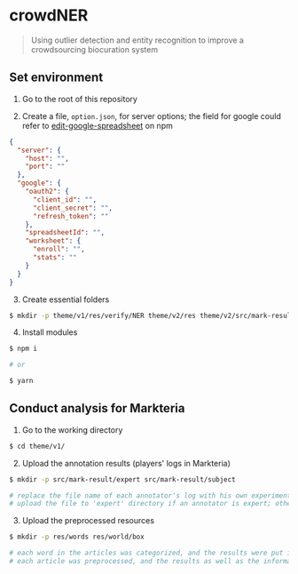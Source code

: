 # crowdNER

> Using outlier detection and entity recognition to improve a crowdsourcing biocuration system

## Set environment

1. Go to the root of this repository

2. Create a file, `option.json`, for server options; the field for google could refer to [edit-google-spreadsheet](https://www.npmjs.com/package/edit-google-spreadsheet) on npm

```json
{
  "server": {
    "host": "",
    "port": ""
  },
  "google": {
    "oauth2": {
      "client_id": "",
      "client_secret": "",
      "refresh_token": ""
    },
    "spreadsheetId": "",
    "worksheet": {
      "enroll": "",
      "stats": ""
    }
  }
}
```

3. Create essential folders

```bash
$ mkdir -p theme/v1/res/verify/NER theme/v2/res theme/v2/src/mark-result
```

4. Install modules

```bash
$ npm i

# or

$ yarn
```

## Conduct analysis for Markteria

1. Go to the working directory

```bash
$ cd theme/v1/
```

2. Upload the annotation results (players' logs in Markteria)

```bash
$ mkdir -p src/mark-result/expert src/mark-result/subject

# replace the file name of each annotator's log with his own experiment ID (such as '_dirty')
# upload the file to 'expert' directory if an annotator is expert; otherwise, to 'subject' directory
```

3. Upload the preprocessed resources

```bash
$ mkdir -p res/words res/world/box

# each word in the articles was categorized, and the results were put into 'res/words'
# each article was preprocessed, and the results as well as the information of annototors were put into 'res/world'
```
